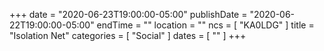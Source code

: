 +++
date = "2020-06-23T19:00:00-05:00"
publishDate = "2020-06-22T19:00:00-05:00"
endTime = ""
location = ""
ncs = [ "KA0LDG" ]
title = "Isolation Net"
categories = [ "Social" ]
dates = [ "" ]
+++
